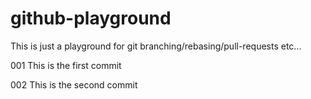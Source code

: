 # github-playground
This is just a playground for git branching/rebasing/pull-requests etc...

001 This is the first commit

002 This is the second commit
